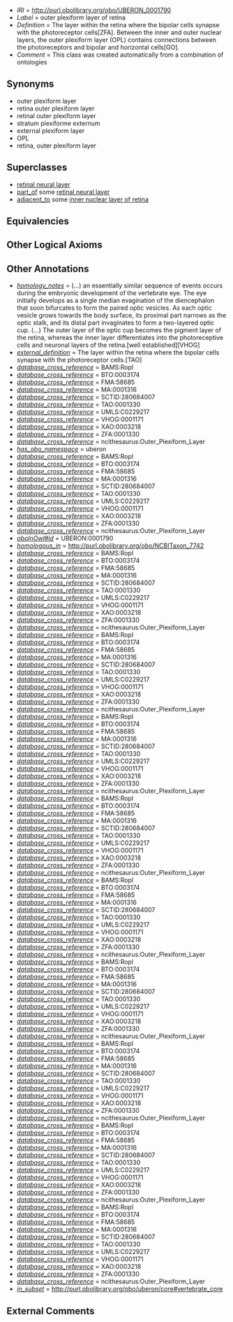  * *IRI* = http://purl.obolibrary.org/obo/UBERON_0001790
 * *Label* = outer plexiform layer of retina
 * *Definition* = The layer within the retina where the bipolar cells synapse with the photoreceptor cells[ZFA]. Between the inner and outer nuclear layers, the outer plexiform layer (OPL) contains connections between the photoreceptors and bipolar and horizontal cells[GO].
 * *Comment* = This class was created automatically from a combination of ontologies

## Synonyms

 * outer plexiform layer
 * retina outer plexiform layer
 * retinal outer plexiform layer
 * stratum plexiforme externum
 * external plexiform layer
 * OPL
 * retina, outer plexiform layer

## Superclasses

 * [retinal neural layer](../../UBERON/02/UBERON_0003902.md)
 * [part_of](../../BFO/50/BFO_0000050.md) some [retinal neural layer](../../UBERON/02/UBERON_0003902.md)
 * [adjacent_to](../../RO/20/RO_0002220.md) some [inner nuclear layer of retina](../../UBERON/91/UBERON_0001791.md)

## Equivalencies


## Other Logical Axioms


## Other Annotations

 * *[homology_notes](../../UBPROP/03/UBPROP_0000003.md)* =  (...) an essentially similar sequence of events occurs during the embryonic development of the vertebrate eye. The eye initially develops as a single median evagination of the diencephalon that soon bifurcates to form the paired optic vesicles. As each optic vesicle grows towards the body surface, its proximal part narrows as the optic stalk, and its distal part invaginates to form a two-layered optic cup. (...) The outer layer of the optic cup becomes the pigment layer of the retina, whereas the inner layer differentiates into the photoreceptive cells and neuronal layers of the retina.[well established][VHOG]
 * *[external_definition](../../UBPROP/01/UBPROP_0000001.md)* = The layer within the retina where the bipolar cells synapse with the photoreceptor cells.[TAO]
 * *[database_cross_reference](../../ef/oboInOwl#hasDbXref.md)* = BAMS:Ropl
 * *[database_cross_reference](../../ef/oboInOwl#hasDbXref.md)* = BTO:0003174
 * *[database_cross_reference](../../ef/oboInOwl#hasDbXref.md)* = FMA:58685
 * *[database_cross_reference](../../ef/oboInOwl#hasDbXref.md)* = MA:0001316
 * *[database_cross_reference](../../ef/oboInOwl#hasDbXref.md)* = SCTID:280684007
 * *[database_cross_reference](../../ef/oboInOwl#hasDbXref.md)* = TAO:0001330
 * *[database_cross_reference](../../ef/oboInOwl#hasDbXref.md)* = UMLS:C0229217
 * *[database_cross_reference](../../ef/oboInOwl#hasDbXref.md)* = VHOG:0001171
 * *[database_cross_reference](../../ef/oboInOwl#hasDbXref.md)* = XAO:0003218
 * *[database_cross_reference](../../ef/oboInOwl#hasDbXref.md)* = ZFA:0001330
 * *[database_cross_reference](../../ef/oboInOwl#hasDbXref.md)* = ncithesaurus:Outer_Plexiform_Layer
 * *[has_obo_namespace](../../ce/oboInOwl#hasOBONamespace.md)* = uberon
 * *[database_cross_reference](../../ef/oboInOwl#hasDbXref.md)* = BAMS:Ropl
 * *[database_cross_reference](../../ef/oboInOwl#hasDbXref.md)* = BTO:0003174
 * *[database_cross_reference](../../ef/oboInOwl#hasDbXref.md)* = FMA:58685
 * *[database_cross_reference](../../ef/oboInOwl#hasDbXref.md)* = MA:0001316
 * *[database_cross_reference](../../ef/oboInOwl#hasDbXref.md)* = SCTID:280684007
 * *[database_cross_reference](../../ef/oboInOwl#hasDbXref.md)* = TAO:0001330
 * *[database_cross_reference](../../ef/oboInOwl#hasDbXref.md)* = UMLS:C0229217
 * *[database_cross_reference](../../ef/oboInOwl#hasDbXref.md)* = VHOG:0001171
 * *[database_cross_reference](../../ef/oboInOwl#hasDbXref.md)* = XAO:0003218
 * *[database_cross_reference](../../ef/oboInOwl#hasDbXref.md)* = ZFA:0001330
 * *[database_cross_reference](../../ef/oboInOwl#hasDbXref.md)* = ncithesaurus:Outer_Plexiform_Layer
 * *[oboInOwl#id](../../id/oboInOwl#id.md)* = UBERON:0001790
 * *[homologous_in](../../core#homologous/in/core#homologous_in.md)* = http://purl.obolibrary.org/obo/NCBITaxon_7742
 * *[database_cross_reference](../../ef/oboInOwl#hasDbXref.md)* = BAMS:Ropl
 * *[database_cross_reference](../../ef/oboInOwl#hasDbXref.md)* = BTO:0003174
 * *[database_cross_reference](../../ef/oboInOwl#hasDbXref.md)* = FMA:58685
 * *[database_cross_reference](../../ef/oboInOwl#hasDbXref.md)* = MA:0001316
 * *[database_cross_reference](../../ef/oboInOwl#hasDbXref.md)* = SCTID:280684007
 * *[database_cross_reference](../../ef/oboInOwl#hasDbXref.md)* = TAO:0001330
 * *[database_cross_reference](../../ef/oboInOwl#hasDbXref.md)* = UMLS:C0229217
 * *[database_cross_reference](../../ef/oboInOwl#hasDbXref.md)* = VHOG:0001171
 * *[database_cross_reference](../../ef/oboInOwl#hasDbXref.md)* = XAO:0003218
 * *[database_cross_reference](../../ef/oboInOwl#hasDbXref.md)* = ZFA:0001330
 * *[database_cross_reference](../../ef/oboInOwl#hasDbXref.md)* = ncithesaurus:Outer_Plexiform_Layer
 * *[database_cross_reference](../../ef/oboInOwl#hasDbXref.md)* = BAMS:Ropl
 * *[database_cross_reference](../../ef/oboInOwl#hasDbXref.md)* = BTO:0003174
 * *[database_cross_reference](../../ef/oboInOwl#hasDbXref.md)* = FMA:58685
 * *[database_cross_reference](../../ef/oboInOwl#hasDbXref.md)* = MA:0001316
 * *[database_cross_reference](../../ef/oboInOwl#hasDbXref.md)* = SCTID:280684007
 * *[database_cross_reference](../../ef/oboInOwl#hasDbXref.md)* = TAO:0001330
 * *[database_cross_reference](../../ef/oboInOwl#hasDbXref.md)* = UMLS:C0229217
 * *[database_cross_reference](../../ef/oboInOwl#hasDbXref.md)* = VHOG:0001171
 * *[database_cross_reference](../../ef/oboInOwl#hasDbXref.md)* = XAO:0003218
 * *[database_cross_reference](../../ef/oboInOwl#hasDbXref.md)* = ZFA:0001330
 * *[database_cross_reference](../../ef/oboInOwl#hasDbXref.md)* = ncithesaurus:Outer_Plexiform_Layer
 * *[database_cross_reference](../../ef/oboInOwl#hasDbXref.md)* = BAMS:Ropl
 * *[database_cross_reference](../../ef/oboInOwl#hasDbXref.md)* = BTO:0003174
 * *[database_cross_reference](../../ef/oboInOwl#hasDbXref.md)* = FMA:58685
 * *[database_cross_reference](../../ef/oboInOwl#hasDbXref.md)* = MA:0001316
 * *[database_cross_reference](../../ef/oboInOwl#hasDbXref.md)* = SCTID:280684007
 * *[database_cross_reference](../../ef/oboInOwl#hasDbXref.md)* = TAO:0001330
 * *[database_cross_reference](../../ef/oboInOwl#hasDbXref.md)* = UMLS:C0229217
 * *[database_cross_reference](../../ef/oboInOwl#hasDbXref.md)* = VHOG:0001171
 * *[database_cross_reference](../../ef/oboInOwl#hasDbXref.md)* = XAO:0003218
 * *[database_cross_reference](../../ef/oboInOwl#hasDbXref.md)* = ZFA:0001330
 * *[database_cross_reference](../../ef/oboInOwl#hasDbXref.md)* = ncithesaurus:Outer_Plexiform_Layer
 * *[database_cross_reference](../../ef/oboInOwl#hasDbXref.md)* = BAMS:Ropl
 * *[database_cross_reference](../../ef/oboInOwl#hasDbXref.md)* = BTO:0003174
 * *[database_cross_reference](../../ef/oboInOwl#hasDbXref.md)* = FMA:58685
 * *[database_cross_reference](../../ef/oboInOwl#hasDbXref.md)* = MA:0001316
 * *[database_cross_reference](../../ef/oboInOwl#hasDbXref.md)* = SCTID:280684007
 * *[database_cross_reference](../../ef/oboInOwl#hasDbXref.md)* = TAO:0001330
 * *[database_cross_reference](../../ef/oboInOwl#hasDbXref.md)* = UMLS:C0229217
 * *[database_cross_reference](../../ef/oboInOwl#hasDbXref.md)* = VHOG:0001171
 * *[database_cross_reference](../../ef/oboInOwl#hasDbXref.md)* = XAO:0003218
 * *[database_cross_reference](../../ef/oboInOwl#hasDbXref.md)* = ZFA:0001330
 * *[database_cross_reference](../../ef/oboInOwl#hasDbXref.md)* = ncithesaurus:Outer_Plexiform_Layer
 * *[database_cross_reference](../../ef/oboInOwl#hasDbXref.md)* = BAMS:Ropl
 * *[database_cross_reference](../../ef/oboInOwl#hasDbXref.md)* = BTO:0003174
 * *[database_cross_reference](../../ef/oboInOwl#hasDbXref.md)* = FMA:58685
 * *[database_cross_reference](../../ef/oboInOwl#hasDbXref.md)* = MA:0001316
 * *[database_cross_reference](../../ef/oboInOwl#hasDbXref.md)* = SCTID:280684007
 * *[database_cross_reference](../../ef/oboInOwl#hasDbXref.md)* = TAO:0001330
 * *[database_cross_reference](../../ef/oboInOwl#hasDbXref.md)* = UMLS:C0229217
 * *[database_cross_reference](../../ef/oboInOwl#hasDbXref.md)* = VHOG:0001171
 * *[database_cross_reference](../../ef/oboInOwl#hasDbXref.md)* = XAO:0003218
 * *[database_cross_reference](../../ef/oboInOwl#hasDbXref.md)* = ZFA:0001330
 * *[database_cross_reference](../../ef/oboInOwl#hasDbXref.md)* = ncithesaurus:Outer_Plexiform_Layer
 * *[database_cross_reference](../../ef/oboInOwl#hasDbXref.md)* = BAMS:Ropl
 * *[database_cross_reference](../../ef/oboInOwl#hasDbXref.md)* = BTO:0003174
 * *[database_cross_reference](../../ef/oboInOwl#hasDbXref.md)* = FMA:58685
 * *[database_cross_reference](../../ef/oboInOwl#hasDbXref.md)* = MA:0001316
 * *[database_cross_reference](../../ef/oboInOwl#hasDbXref.md)* = SCTID:280684007
 * *[database_cross_reference](../../ef/oboInOwl#hasDbXref.md)* = TAO:0001330
 * *[database_cross_reference](../../ef/oboInOwl#hasDbXref.md)* = UMLS:C0229217
 * *[database_cross_reference](../../ef/oboInOwl#hasDbXref.md)* = VHOG:0001171
 * *[database_cross_reference](../../ef/oboInOwl#hasDbXref.md)* = XAO:0003218
 * *[database_cross_reference](../../ef/oboInOwl#hasDbXref.md)* = ZFA:0001330
 * *[database_cross_reference](../../ef/oboInOwl#hasDbXref.md)* = ncithesaurus:Outer_Plexiform_Layer
 * *[database_cross_reference](../../ef/oboInOwl#hasDbXref.md)* = BAMS:Ropl
 * *[database_cross_reference](../../ef/oboInOwl#hasDbXref.md)* = BTO:0003174
 * *[database_cross_reference](../../ef/oboInOwl#hasDbXref.md)* = FMA:58685
 * *[database_cross_reference](../../ef/oboInOwl#hasDbXref.md)* = MA:0001316
 * *[database_cross_reference](../../ef/oboInOwl#hasDbXref.md)* = SCTID:280684007
 * *[database_cross_reference](../../ef/oboInOwl#hasDbXref.md)* = TAO:0001330
 * *[database_cross_reference](../../ef/oboInOwl#hasDbXref.md)* = UMLS:C0229217
 * *[database_cross_reference](../../ef/oboInOwl#hasDbXref.md)* = VHOG:0001171
 * *[database_cross_reference](../../ef/oboInOwl#hasDbXref.md)* = XAO:0003218
 * *[database_cross_reference](../../ef/oboInOwl#hasDbXref.md)* = ZFA:0001330
 * *[database_cross_reference](../../ef/oboInOwl#hasDbXref.md)* = ncithesaurus:Outer_Plexiform_Layer
 * *[database_cross_reference](../../ef/oboInOwl#hasDbXref.md)* = BAMS:Ropl
 * *[database_cross_reference](../../ef/oboInOwl#hasDbXref.md)* = BTO:0003174
 * *[database_cross_reference](../../ef/oboInOwl#hasDbXref.md)* = FMA:58685
 * *[database_cross_reference](../../ef/oboInOwl#hasDbXref.md)* = MA:0001316
 * *[database_cross_reference](../../ef/oboInOwl#hasDbXref.md)* = SCTID:280684007
 * *[database_cross_reference](../../ef/oboInOwl#hasDbXref.md)* = TAO:0001330
 * *[database_cross_reference](../../ef/oboInOwl#hasDbXref.md)* = UMLS:C0229217
 * *[database_cross_reference](../../ef/oboInOwl#hasDbXref.md)* = VHOG:0001171
 * *[database_cross_reference](../../ef/oboInOwl#hasDbXref.md)* = XAO:0003218
 * *[database_cross_reference](../../ef/oboInOwl#hasDbXref.md)* = ZFA:0001330
 * *[database_cross_reference](../../ef/oboInOwl#hasDbXref.md)* = ncithesaurus:Outer_Plexiform_Layer
 * *[database_cross_reference](../../ef/oboInOwl#hasDbXref.md)* = BAMS:Ropl
 * *[database_cross_reference](../../ef/oboInOwl#hasDbXref.md)* = BTO:0003174
 * *[database_cross_reference](../../ef/oboInOwl#hasDbXref.md)* = FMA:58685
 * *[database_cross_reference](../../ef/oboInOwl#hasDbXref.md)* = MA:0001316
 * *[database_cross_reference](../../ef/oboInOwl#hasDbXref.md)* = SCTID:280684007
 * *[database_cross_reference](../../ef/oboInOwl#hasDbXref.md)* = TAO:0001330
 * *[database_cross_reference](../../ef/oboInOwl#hasDbXref.md)* = UMLS:C0229217
 * *[database_cross_reference](../../ef/oboInOwl#hasDbXref.md)* = VHOG:0001171
 * *[database_cross_reference](../../ef/oboInOwl#hasDbXref.md)* = XAO:0003218
 * *[database_cross_reference](../../ef/oboInOwl#hasDbXref.md)* = ZFA:0001330
 * *[database_cross_reference](../../ef/oboInOwl#hasDbXref.md)* = ncithesaurus:Outer_Plexiform_Layer
 * *[in_subset](../../et/oboInOwl#inSubset.md)* = http://purl.obolibrary.org/obo/uberon/core#vertebrate_core

## External Comments

